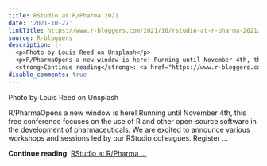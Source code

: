 ```yaml
---
title: RStudio at R/Pharma 2021
date: '2021-10-27'
linkTitle: https://www.r-bloggers.com/2021/10/rstudio-at-r-pharma-2021/
source: R-bloggers
description: |-
  <p>Photo by Louis Reed on Unsplash</p>
  <p>R/PharmaOpens a new window is here! Running until November 4th, this free conference focuses on the use of R and other open-source software in the development of pharmaceuticals. We are excited to announce various workshops and sessions led by our RStudio colleagues. Register ...</p>
  <strong>Continue reading</strong>: <a href="https://www.r-bloggers.com/2021/10/rstudio-at-r-pharma-2021/">RStudio at R/Pharma ...
disable_comments: true
---
```

<p>Photo by Louis Reed on Unsplash</p>
<p>R/PharmaOpens a new window is here! Running until November 4th, this free conference focuses on the use of R and other open-source software in the development of pharmaceuticals. We are excited to announce various workshops and sessions led by our RStudio colleagues. Register ...</p>
<strong>Continue reading</strong>: <a href="https://www.r-bloggers.com/2021/10/rstudio-at-r-pharma-2021/">RStudio at R/Pharma ...